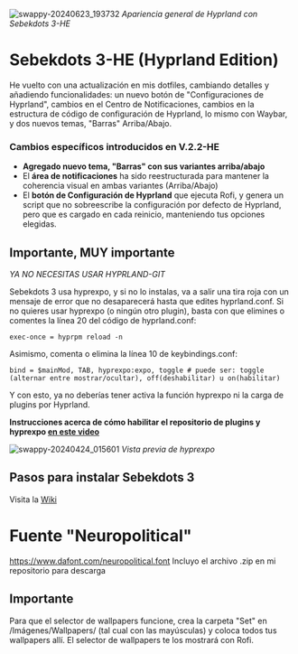 
![swappy-20240623_193732](https://github.com/andrewsebek/Sebekdots/assets/121652305/eda2cf0d-ae0c-469d-9120-4df2b8f02eab)
_Apariencia general de Hyprland con Sebekdots 3-HE_

# Sebekdots 3-HE (Hyprland Edition)

He vuelto con una actualización en mis dotfiles, cambiando detalles y añadiendo funcionalidades: un nuevo botón de "Configuraciones de Hyprland", cambios en el Centro de Notificaciones, cambios en la estructura de código de configuración de Hyprland, lo mismo con Waybar, y dos nuevos temas, "Barras" Arriba/Abajo.

### Cambios específicos introducidos en V.2.2-HE

- **Agregado nuevo tema, "Barras" con sus variantes arriba/abajo**
- El **área de notificaciones** ha sido reestructurada para mantener la coherencia visual en ambas variantes (Arriba/Abajo) 
- El **botón de Configuración de Hyprland** que ejecuta Rofi, y genera un script que no sobreescribe la configuración por defecto de Hyprland, pero que es cargado en cada reinicio, manteniendo tus opciones elegidas.

## Importante, MUY importante

*YA NO NECESITAS USAR HYPRLAND-GIT*

Sebekdots 3 usa hyprexpo, y si no lo instalas, va a salir una tira roja con un mensaje de error que no desaparecerá hasta que edites hyprland.conf. Si no quieres usar hyprexpo (o ningún otro plugin), basta con que elimines o comentes la línea 20 del código de hyprland.conf:

`exec-once = hyprpm reload -n`

Asimismo, comenta o elimina la línea 10 de keybindings.conf:

`bind = $mainMod, TAB, hyprexpo:expo, toggle # puede ser: toggle (alternar entre mostrar/ocultar), off(deshabilitar) u on(habilitar)`

Y con esto, ya no deberías tener activa la función hyprexpo ni la carga de plugins por Hyprland.

**Instrucciones acerca de cómo habilitar el repositorio de plugins y hyprexpo [en este video](https://youtu.be/JLkzIY-xrjg?si=PtNIM7v-lKrw5rzc)**

![swappy-20240424_015601](https://github.com/andrewsebek/Sebekdots/assets/121652305/ce21f516-5fc6-4c9e-a84b-5e28ecdff990)
_Vista previa de hyprexpo_

## Pasos para instalar Sebekdots 3

Visita la [Wiki](https://github.com/andrewsebek/Sebekdots/wiki)

# Fuente "Neuropolitical"

https://www.dafont.com/neuropolitical.font 
Incluyo el archivo .zip en mi repositorio para descarga

## Importante

Para que el selector de wallpapers funcione, crea la carpeta "Set" en /Imágenes/Wallpapers/ (tal cual con las mayúsculas) y coloca todos tus wallpapers allí. El selector de wallpapers te los mostrará con Rofi.
